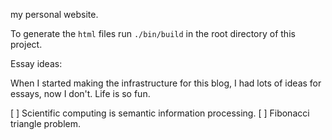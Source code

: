 my personal website.

To generate the `html` files run `./bin/build` in the root directory of this
project.

Essay ideas:

When I started making the infrastructure for this blog, I had lots of ideas
for essays, now I don't. Life is so fun.

[ ] Scientific computing is semantic information processing.
[ ] Fibonacci triangle problem.
